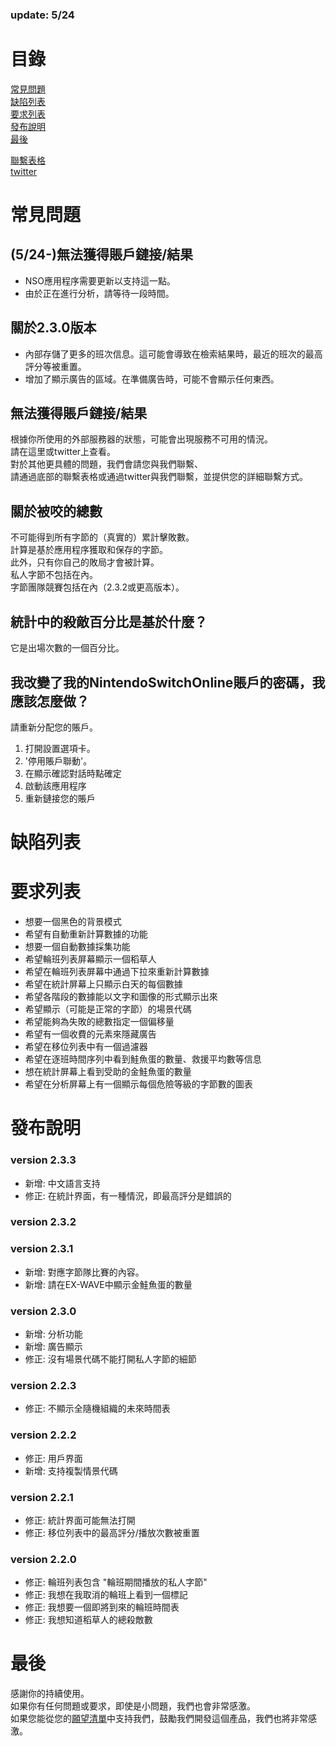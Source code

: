 ### update: 5/24

# 目錄
[常見問題](#常見問題)<br>
[缺陷列表](#缺陷列表)<br>
[要求列表](#要求列表)<br>
[發布說明](#發布說明)<br>
[最後](#最後)<br>

[聯繫表格](https://docs.google.com/forms/d/e/1FAIpQLSfFl98x3KUkrAbwx0oG66yOFegL4Xc2ADAKDMhhGI2rZ5YGlg/viewform)<br>
[twitter](https://twitter.com/salmdroid)<br>

# 常見問題

## (5/24-)無法獲得賬戶鏈接/結果
- NSO應用程序需要更新以支持這一點。
- 由於正在進行分析，請等待一段時間。

## 關於2.3.0版本
- 內部存儲了更多的班次信息。這可能會導致在檢索結果時，最近的班次的最高評分等被重置。
- 增加了顯示廣告的區域。在準備廣告時，可能不會顯示任何東西。

## 無法獲得賬戶鏈接/結果
根據你所使用的外部服務器的狀態，可能會出現服務不可用的情況。<br>
請在這里或twitter上查看。<br>
對於其他更具體的問題，我們會請您與我們聯繫、<br>
請通過底部的聯繫表格或通過twitter與我們聯繫，並提供您的詳細聯繫方式。<br>

## 關於被咬的總數
不可能得到所有字節的（真實的）累計擊敗數。<br>
計算是基於應用程序獲取和保存的字節。<br>
此外，只有你自己的敗局才會被計算。<br>
私人字節不包括在內。<br>
字節團隊競賽包括在內（2.3.2或更高版本）。<br>

## 統計中的殺敵百分比是基於什麼？
它是出場次數的一個百分比。<br>

## 我改變了我的NintendoSwitchOnline賬戶的密碼，我應該怎麼做？
請重新分配您的賬戶。
1. 打開設置選項卡。
2. '停用賬戶聯動'。
3. 在顯示確認對話時點確定
4. 啟動該應用程序
5. 重新鏈接您的賬戶

# 缺陷列表

# 要求列表
- 想要一個黑色的背景模式
- 希望有自動重新計算數據的功能
- 想要一個自動數據採集功能
- 希望輪班列表屏幕顯示一個稻草人
- 希望在輪班列表屏幕中通過下拉來重新計算數據
- 希望在統計屏幕上只顯示白天的每個數據
- 希望各階段的數據能以文字和圖像的形式顯示出來
- 希望顯示（可能是正常的字節）的場景代碼
- 希望能夠為失敗的總數指定一個偏移量
- 希望有一個收費的元素來隱藏廣告
- 希望在移位列表中有一個過濾器
- 希望在逐班時間序列中看到鮭魚蛋的數量、救援平均數等信息
- 想在統計屏幕上看到受助的金鮭魚蛋的數量
- 希望在分析屏幕上有一個顯示每個危險等級的字節數的圖表

# 發布說明

### version 2.3.3
- 新增: 中文語言支持
- 修正: 在統計界面，有一種情況，即最高評分是錯誤的

### version 2.3.2
### version 2.3.1
- 新增: 對應字節隊比賽的內容。
- 新增: 請在EX-WAVE中顯示金鮭魚蛋的數量

### version 2.3.0
- 新增: 分析功能
- 新增: 廣告顯示
- 修正: 沒有場景代碼不能打開私人字節的細節

### version 2.2.3
- 修正: 不顯示全隨機組織的未來時間表

### version 2.2.2
- 修正: 用戶界面
- 新增: 支持複製情景代碼

### version 2.2.1
- 修正: 統計界面可能無法打開
- 修正: 移位列表中的最高評分/播放次數被重置

### version 2.2.0
- 修正: 輪班列表包含 "輪班期間播放的私人字節"
- 修正: 我想在我取消的輪班上看到一個標記
- 修正: 我想要一個即將到來的輪班時間表
- 修正: 我想知道稻草人的總殺敵數

# 最後
感謝你的持續使用。<br>
如果你有任何問題或要求，即使是小問題，我們也會非常感激。<br>
如果您能從您的[願望清單](https://www.amazon.jp/hz/wishlist/ls/N266KX5GC3JF?ref_=wl_share)中支持我們，鼓勵我們開發這個產品，我們也將非常感激。<br>